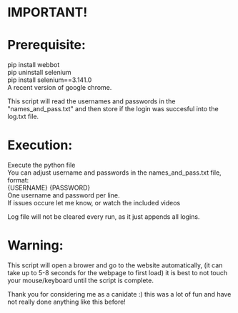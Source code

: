 # IMPORTANT!

# Prerequisite:
pip install webbot  
pip uninstall selenium  
pip install selenium==3.141.0  
A recent version of google chrome.  

This script will read the usernames and passwords in the "names_and_pass.txt" and then store if the login was succesful into the log.txt file.  

# Execution:  
Execute the python file  
You can adjust username and passwords in the names_and_pass.txt file, format:  
{USERNAME} {PASSWORD}  
One username and password per line.  
If issues occure let me know, or watch the included videos  

Log file will not be cleared every run, as it just appends all logins.  

# Warning:
This script will open a brower and go to the website automatically, (it can take up to 5-8 seconds for the webpage to first load) it is best to not touch your mouse/keyboard until the script is complete.  

Thank you for considering me as a canidate :) this was a lot of fun and have not really done anything like this before!  

